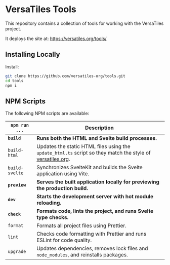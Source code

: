# VersaTiles Tools

This repository contains a collection of tools for working with the VersaTiles
project.

It deploys the site at: https://versatiles.org/tools/

## Installing Locally

Install:

```bash
git clone https://github.com/versatiles-org/tools.git
cd tools
npm i
```

## NPM Scripts

The following NPM scripts are available:

| `npm run ...`  | Description                                                                                                                          |
| -------------- | ------------------------------------------------------------------------------------------------------------------------------------ |
| **`build`**    | **Runs both the HTML and Svelte build processes.**                                                                                   |
| `build-html`   | Updates the static HTML files using the `update_html.ts` script so they match the style of [versatiles.org](https://versatiles.org). |
| `build-svelte` | Synchronizes SvelteKit and builds the Svelte application using Vite.                                                                 |
| **`preview`**  | **Serves the built application locally for previewing the production build.**                                                        |
| **`dev`**      | **Starts the development server with hot module reloading.**                                                                         |
| **`check`**    | **Formats code, lints the project, and runs Svelte type checks.**                                                                    |
| `format`       | Formats all project files using Prettier.                                                                                            |
| `lint`         | Checks code formatting with Prettier and runs ESLint for code quality.                                                               |
| `upgrade`      | Updates dependencies, removes lock files and `node_modules`, and reinstalls packages.                                                |
